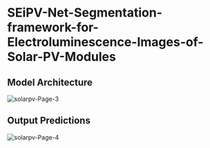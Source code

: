 # SEiPV-Net-Segmentation-framework-for-Electroluminescence-Images-of-Solar-PV-Modules
## Model Architecture
![solarpv-Page-3](https://github.com/Rehman1995/SEiPV-Net-Segmentation-framework-for-Electroluminescence-Images-of-Solar-PV-Modules/assets/46449452/1cc99f5c-b820-45bf-bf9a-1d9455d42af0)

## Output Predictions
![solarpv-Page-4](https://github.com/Rehman1995/SEiPV-Net-Segmentation-framework-for-Electroluminescence-Images-of-Solar-PV-Modules/assets/46449452/0078abca-65b2-4db5-94f3-f7e210b0cd54)
